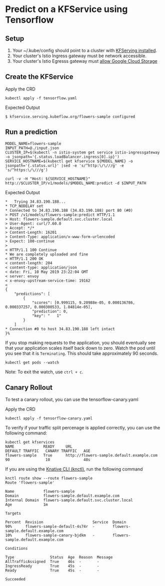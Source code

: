
# Predict on a KFService using Tensorflow
## Setup
1. Your ~/.kube/config should point to a cluster with [KFServing installed](https://github.com/kubeflow/kfserving/blob/master/docs/DEVELOPER_GUIDE.md#deploy-kfserving).
2. Your cluster's Istio Ingress gateway must be network accessible.
3. Your cluster's Istio Egresss gateway must [allow Google Cloud Storage](https://knative.dev/docs/serving/outbound-network-access/)

## Create the KFService
Apply the CRD
```
kubectl apply -f tensorflow.yaml 
```

Expected Output
```
$ kfservice.serving.kubeflow.org/flowers-sample configured
```

## Run a prediction

```
MODEL_NAME=flowers-sample
INPUT_PATH=@./input.json
CLUSTER_IP=$(kubectl -n istio-system get service istio-ingressgateway -o jsonpath='{.status.loadBalancer.ingress[0].ip}')
SERVICE_HOSTNAME=$(kubectl get kfservice ${MODEL_NAME} -o jsonpath='{.status.url}' |sed -e 's/^http:\/\///g' -e 's/^https:\/\///g')

curl -v -H "Host: ${SERVICE_HOSTNAME}" http://$CLUSTER_IP/v1/models/$MODEL_NAME:predict -d $INPUT_PATH
```
Expected Output
```
*   Trying 34.83.190.188...
* TCP_NODELAY set
* Connected to 34.83.190.188 (34.83.190.188) port 80 (#0)
> POST /v1/models/flowers-sample:predict HTTP/1.1
> Host: flowers-sample.default.svc.cluster.local
> User-Agent: curl/7.60.0
> Accept: */*
> Content-Length: 16201
> Content-Type: application/x-www-form-urlencoded
> Expect: 100-continue
> 
< HTTP/1.1 100 Continue
* We are completely uploaded and fine
< HTTP/1.1 200 OK
< content-length: 204
< content-type: application/json
< date: Fri, 10 May 2019 23:22:04 GMT
< server: envoy
< x-envoy-upstream-service-time: 19162
< 
{
    "predictions": [
        {
            "scores": [0.999115, 9.20988e-05, 0.000136786, 0.000337257, 0.000300533, 1.84814e-05],
            "prediction": 0,
            "key": "   1"
        }
    ]
* Connection #0 to host 34.83.190.188 left intact
}%
```

If you stop making requests to the application, you should eventually see that your application scales itself back down to zero. Watch the pod until you see that it is `Terminating`. This should take approximately 90 seconds.

```
kubectl get pods --watch
```

Note: To exit the watch, use `ctrl + c`.

## Canary Rollout

To test a canary rollout, you can use the tensorflow-canary.yaml 

Apply the CRD
```
kubectl apply -f tensorflow-canary.yaml 
```

To verify if your traffic split percenage is applied correctly, you can use the following command:

```
kubectl get kfservices
NAME             READY     URL                                  DEFAULT TRAFFIC   CANARY TRAFFIC   AGE
flowers-sample   True      http://flowers-sample.default.example.com   90                10               48s
```

If you are using the [Knative CLI (knctl)](#knative-cli), run the following command

```
knctl route show --route flowers-sample 
Route 'flowers-sample'

Name             flowers-sample  
Domain           flowers-sample.default.example.com  
Internal Domain  flowers-sample.default.svc.cluster.local  
Age              1m  

Targets

Percent  Revision                      Service  Domain  
90%      flowers-sample-default-4s74r  -        flowers-sample.default.example.com  
10%      flowers-sample-canary-bjdkm   -        flowers-sample.default.example.com  

Conditions

Type                Status  Age  Reason  Message  
AllTrafficAssigned  True    46s  -       -  
IngressReady        True    45s  -       -  
Ready               True    45s  -       -  

Succeeded
```

